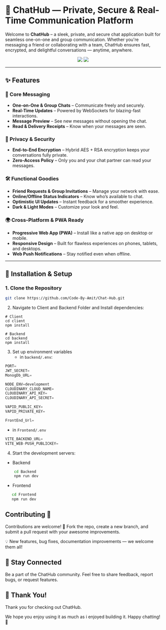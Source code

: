 # 🔐 ChatHub — Private, Secure & Real-Time Communication Platform

Welcome to **ChatHub** – a sleek, private, and secure chat application built for seamless one-on-one and group communication. Whether you're messaging a friend or collaborating with a team, ChatHub ensures fast, encrypted, and delightful conversations — anytime, anywhere.

<p align="center">
  <img src="https://img.shields.io/badge/Status-Active-brightgreen?style=flat-square" />
  <img src="https://img.shields.io/badge/Made%20with-💖%20by%20Amit-blueviolet?style=flat-square" />
</p>

---

## ✨ Features

### 💬 Core Messaging
- **One-on-One & Group Chats** – Communicate freely and securely.
- **Real-Time Updates** – Powered by WebSockets for blazing-fast interactions.
- **Message Preview** – See new messages without opening the chat.
- **Read & Delivery Receipts** – Know when your messages are seen.

### 🔐 Privacy & Security
- **End-to-End Encryption** – Hybrid AES + RSA encryption keeps your conversations fully private.
- **Zero-Access Policy** – Only you and your chat partner can read your messages.

### 🛠️ Functional Goodies
- **Friend Requests & Group Invitations** – Manage your network with ease.
- **Online/Offline Status Indicators** – Know who’s available to chat.
- **Optimistic UI Updates** – Instant feedback for a smoother experience.
- **Dark & Light Modes** – Customize your look and feel.

### 🌍 Cross-Platform & PWA Ready
- **Progressive Web App (PWA)** – Install like a native app on desktop or mobile.
- **Responsive Design** – Built for flawless experiences on phones, tablets, and desktops.
- **Web Push Notifications** – Stay notified even when offline.

---

## 🚀 Installation & Setup

### 1. Clone the Repository
```bash
git clone https://github.com/Code-By-Amit/Chat-Hub.git
```

2. Navigate to Client and Backend Folder and Install dependencies:
```
# Client
cd client 
npm install

# Backend
cd backend
npm install
```

3. Set up environment variables
   - in `backend/.env`:
```javascript
PORT=
JWT_SECRET=
MonogDb_URL=

NODE_ENV=development
CLOUDINARY_CLOUD_NAME=
CLOUDINARY_API_KEY=
CLOUDINARY_API_SECRET=

VAPID_PUBLIC_KEY=
VAPID_PRIVATE_KEY=

FrontEnd_Url=
```

- in `Frontend/.env`
```javascript
VITE_BACKEND_URL=
VITE_WEB-PUSH_PUBLICKEY=
``` 

4. Start the development servers:
- Backend 
``` bash
    cd Backend
    npm run dev
```
- Frontend
```bash
   cd Frontend
   npm run dev
```

## Contributing 🤝
Contributions are welcome! 🎉
Fork the repo, create a new branch, and submit a pull request with your awesome improvements.

 💡 New features, bug fixes, documentation improvements — we welcome them all!

 ## 📣 Stay Connected
 Be a part of the ChatHub community. Feel free to share feedback, report bugs, or request features.

## 💖 Thank You!
Thank you for checking out ChatHub.

We hope you enjoy using it as much as i enjoyed building it.
Happy chatting! 🚀
